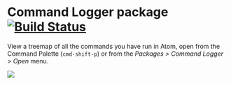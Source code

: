 # Command Logger package [![Build Status](https://travis-ci.org/kevinsawicki/command-logger.svg?branch=master)](https://travis-ci.org/kevinsawicki/command-logger)

View a treemap of all the commands you have run in Atom, open from the Command
Palette (`cmd-shift-p`) or from the _Packages > Command Logger > Open_ menu.

![](https://f.cloud.github.com/assets/671378/2253951/aafbb124-9dc9-11e3-99be-5ddb43d7e901.png)
